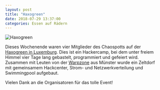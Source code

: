 ```yaml
---
layout: post
title: "Haxogreen"
date: 2018-07-29 13:37:00
categories: Essen auf Rädern
---
```

![Haxogreen](/media/2014-07-28/haxogreen.jpg)

Dieses Wochenende waren vier Mitglieder des Chaospotts auf der [Haxogreen in Luxemburg](https://haxogreen.lu). Dies ist ein Hackercamp, bei dem unter freiem Himmel vier Tage lang gebastelt, programmiert und gefeiert wird.
Zusammen mit Leuten von der [Warpzone](https://www.warpzone.ms/) aus Münster wurde ein Zeltdorf mit gemeinsamem Hackcenter, Strom- und Netzwerkverteilung und Swimmingpool aufgebaut.

Vielen Dank an die Organisatoren für das tolle Event!
